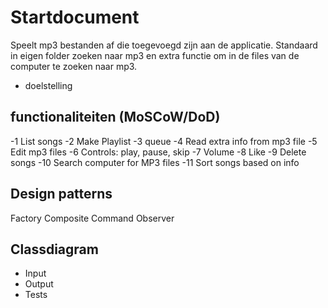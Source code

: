 # Startdocument
Speelt mp3 bestanden af die toegevoegd zijn aan de applicatie.
Standaard in eigen folder zoeken naar mp3 en extra functie om in de files van de computer te zoeken naar mp3.

- doelstelling 

## functionaliteiten (MoSCoW/DoD)
-1 List songs
-2 Make Playlist
-3 queue
-4 Read extra info from mp3 file
-5 Edit mp3 files
-6 Controls: play, pause, skip
-7 Volume
-8 Like
-9 Delete songs
-10 Search computer for MP3 files 
-11 Sort songs based on info


## Design patterns
Factory
Composite
Command
Observer

## Classdiagram
 - Input 
 - Output
 - Tests 